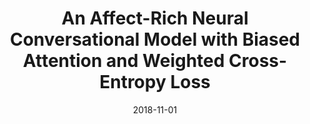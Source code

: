 ---
title: "An Affect-Rich Neural Conversational Model with Biased Attention and Weighted Cross-Entropy Loss"
collection: publications
excerpt: 'This paper is about producing emotion-rich responses in conversational systems'
date: 2018-11-01
venue: 'AAAI'
citation: 'Peixiang Zhong, Di Wang, and Chunyan Miao. Proceedings of AAAI 2019 (Long Paper)'
--- 